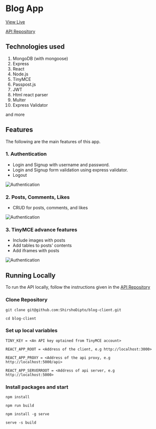 # Blog App

[View Live](https://shirsho-blog.netlify.app)

[API Repository](https://github.com/ShirshoDipto/blog-api)

## Technologies used

1. MongoDB (with mongoose)
1. Express
1. React
1. Node.js
1. TinyMCE
1. Passpost.js
1. JWT
1. Html react parser
1. Multer
1. Express Validator

and more

## Features

The following are the main features of this app.

### 1. Authentication

- Login and Signup with username and password.
- Login and Signup form validation using express validator.
- Logout

![Authentication](./public/assets/gifs/blogAuth.webp)

### 2. Posts, Comments, Likes

- CRUD for posts, comments, and likes

![Authentication](./public/assets/gifs/blogCRUD.webp)

### 3. TinyMCE advance features

- Include images with posts
- Add tables to posts' contents
- Add iframes with posts

![Authentication](./public/assets/gifs/blogTinyMCE.webp)

## Running Locally

To run the API locally, follow the instructions given in the [API Repository](https://github.com/ShirshoDipto/blog-api)

### Clone Repository

```
git clone git@github.com:ShirshoDipto/blog-client.git
```

```
cd blog-client
```

### Set up local variables

```
TINY_KEY = <An API key optained from TinyMCE account>

REACT_APP_ROOT = <Address of the client, e.g http://localhost:3000>

REACT_APP_PROXY = <Address of the api proxy, e.g http://localhost:5000/api>

REACT_APP_SERVERROOT = <Address of api server, e.g http://localhost:5000>
```

### Install packages and start

```
npm install
```

```
npm run build
```

```
npm install -g serve
```

```
serve -s build
```
